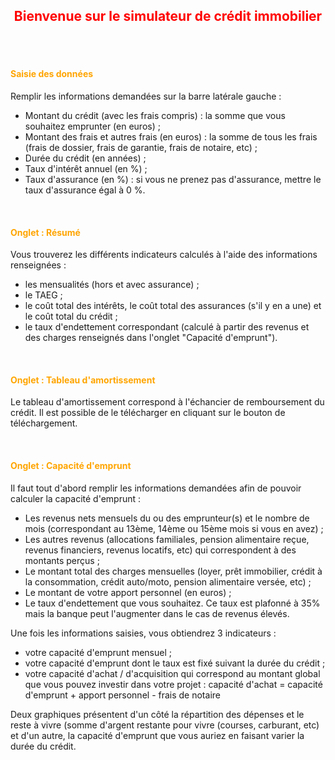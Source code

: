 <font color='red'> <center> <h2> Bienvenue sur le simulateur de crédit immobilier </h2> </center> </font>

<br>
<br>

<font color='orange'> <h4> Saisie des données </h4> </font>

Remplir les informations demandées sur la barre latérale gauche :

* Montant du crédit (avec les frais compris) : la somme que vous souhaitez emprunter (en euros) ;
* Montant des frais et autres frais (en euros) : la somme de tous les frais (frais de dossier, frais de garantie, frais de notaire, etc) ;
* Durée du crédit (en années) ;
* Taux d'intérêt annuel (en %) ;
* Taux d'assurance (en %) : si vous ne prenez pas d'assurance, mettre le taux d'assurance égal à 0 %.

<br>

<font color='orange'> <h4> Onglet : Résumé </h4> </font>

Vous trouverez les différents indicateurs calculés à l'aide des informations renseignées : 
* les mensualités (hors et avec assurance) ;
* le TAEG ;
* le coût total des intérêts, le coût total des assurances (s'il y en a une) et le coût total du crédit ;
* le taux d'endettement correspondant (calculé à partir des revenus et des charges renseignés dans l'onglet "Capacité d'emprunt").

<br>

<font color='orange'> <h4> Onglet : Tableau d'amortissement </h4> </font>

Le tableau d'amortissement correspond à l'échancier de remboursement du crédit. Il est possible de le télécharger en cliquant sur le bouton de téléchargement.

<br>

<font color='orange'> <h4> Onglet : Capacité d'emprunt </h4> </font>

Il faut tout d'abord remplir les informations demandées afin de pouvoir calculer la capacité d'emprunt :
* Les revenus nets mensuels du ou des emprunteur(s) et le nombre de mois (correspondant au 13ème, 14ème ou 15ème mois si vous en avez) ;
* Les autres revenus (allocations familiales, pension alimentaire reçue, revenus financiers, revenus locatifs, etc) qui correspondent à des montants perçus ;
* Le montant total des charges mensuelles (loyer, prêt immobilier, crédit à la consommation, crédit auto/moto, pension alimentaire versée, etc) ;
* Le montant de votre apport personnel (en euros) ;
* Le taux d'endettement que vous souhaitez. Ce taux est plafonné à 35% mais la banque peut l'augmenter dans le cas de revenus élevés.  

Une fois les informations saisies, vous obtiendrez 3 indicateurs :
* votre capacité d'emprunt mensuel ;
* votre capacité d'emprunt dont le taux est fixé suivant la durée du crédit ;
* votre capacité d'achat / d'acquisition qui correspond au montant global que vous pouvez investir dans votre projet :
capacité d'achat = capacité d'emprunt + apport personnel - frais de notaire

Deux graphiques présentent d'un côté la répartition des dépenses et le reste à vivre (somme d'argent restante pour vivre (courses, carburant, etc) et d'un autre, la capacité d'emprunt que vous auriez en faisant varier la durée du crédit.
